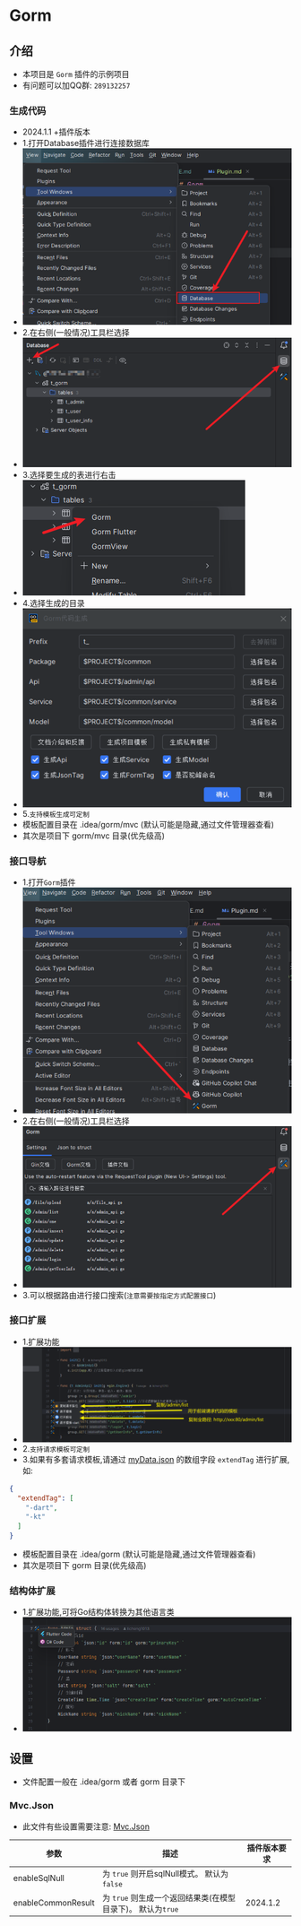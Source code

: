 # Gorm

## 介绍

- 本项目是 `Gorm` 插件的示例项目
- 有问题可以加QQ群: `289132257`

### 生成代码

- 2024.1.1 +插件版本
- 1.打开Database插件进行连接数据库
- ![](image/img_3.png)
- 2.在右侧(一般情况)工具栏选择
- ![](image/img_4.png)
- 3.选择要生成的表进行右击
- ![](image/img_5.png)
- 4.选择生成的目录
- ![](image/img_6.png)
- 5.`支持模板生成可定制` 
- 模板配置目录在 .idea/gorm/mvc (默认可能是隐藏,通过文件管理器查看)
- 其次是项目下 gorm/mvc 目录(优先级高)

### 接口导航

- 1.打开`Gorm`插件
- ![](image/router/img.png)
- 2.在右侧(一般情况)工具栏选择
- ![](image/router/img_1.png)
- 3.可以根据路由进行接口搜索(`注意需要按指定方式配置接口`)

### 接口扩展

- 1.扩展功能
- ![](image/router/img_2.png)
- 2.`支持请求模板可定制`
- 3.如果有多套请求模板,请通过 [myData.json](gorm/myData.json) 的数组字段 `extendTag` 进行扩展,如:

```json
{
  "extendTag": [
    "-dart",
    "-kt"
  ]
}
```
- 模板配置目录在 .idea/gorm (默认可能是隐藏,通过文件管理器查看)
- 其次是项目下 gorm 目录(优先级高)

### 结构体扩展

- 1.扩展功能,可将Go结构体转换为其他语言类
- ![](image/router/img_3.png)


## 设置

- 文件配置一般在 .idea/gorm 或者 gorm 目录下

### Mvc.Json

- 此文件有些设置需要注意: [Mvc.Json](gorm/Mvc.Json)
 
| 参数                 | 描述                                     | 插件版本要求   |
|--------------------|----------------------------------------|----------|
| enableSqlNull      | 为 `true` 则开启sqlNull模式。 默认为`false`      |          |
| enableCommonResult | 为 `true` 则生成一个返回结果类(在模型目录下)。 默认为`true` | 2024.1.2 |

